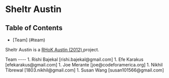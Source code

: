 Sheltr Austin
=============

Table of Contents
-----------------
* [Team] (#team)

Sheltr Austin is a <a href="http://www.rhok.org/problems/sheltr-project-austin"> RHoK Austin (2012) </a> project.


<a name="team"/>
Team
----
1. Rishi Bajekal [rishi.bajekal@gmail.com] 
1. Efe Karakus [efekarakus@gmail.com]
1. Joe Merante [joe@codeforamerica.org]
1. Nikhil Tibrewal [1803.nikhil@gmail.com]
1. Susan Wang [susan101566@gmail.com]
